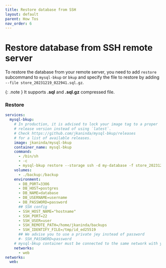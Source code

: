 ```yaml
---
title: Restore database from SSH
layout: default
parent: How Tos
nav_order: 6
---
```

# Restore database from SSH remote server

To restore the database from your remote server, you need to add `restore` subcommand to `mysql-bkup` or `bkup` and specify the file to restore by adding `--file store_20231219_022941.sql.gz`.

{: .note }
It supports __.sql__ and __.sql.gz__ compressed file.

### Restore

```yml
services:
  mysql-bkup:
    # In production, it is advised to lock your image tag to a proper
    # release version instead of using `latest`.
    # Check https://github.com/jkaninda/mysql-bkup/releases
    # for a list of available releases.
    image: jkaninda/mysql-bkup
    container_name: mysql-bkup
    command:
      - /bin/sh
      - -c
      - mysql-bkup restore --storage ssh -d my-database -f store_20231219_022941.sql.gz --path /home/jkaninda/backups
    volumes:
      - ./backup:/backup
    environment:
      - DB_PORT=3306
      - DB_HOST=postgres
      - DB_NAME=database
      - DB_USERNAME=username
      - DB_PASSWORD=password
      ## SSH config
      - SSH_HOST_NAME="hostname"
      - SSH_PORT=22
      - SSH_USER=user
      - SSH_REMOTE_PATH=/home/jkaninda/backups
      - SSH_IDENTIFY_FILE=/tmp/id_ed25519
      ## We advise you to use a private jey instead of password
      #- SSH_PASSWORD=password
    # mysql-bkup container must be connected to the same network with your database
    networks:
      - web
networks:
  web:
```
